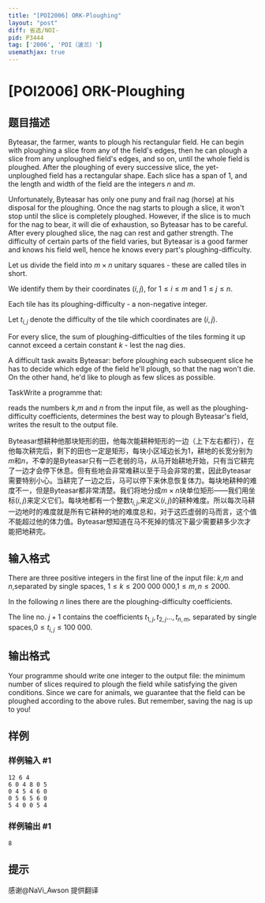 ```yaml
---
title: "[POI2006] ORK-Ploughing"
layout: "post"
diff: 省选/NOI-
pid: P3444
tag: ['2006', 'POI（波兰）']
usemathjax: true
---
```


# [POI2006] ORK-Ploughing
## 题目描述

Byteasar, the farmer, wants to plough his rectangular field. He can begin with ploughing a slice from any of the field's edges, then he can plough a slice from any unploughed field's edges, and so on, until the whole field is ploughed. After the ploughing of every successive slice, the yet-unploughed field has a rectangular shape. Each slice has a span of $1$, and the length and width of the field are the integers $n$ and $m$.

Unfortunately, Byteasar has only one puny and frail nag (horse) at his disposal for the ploughing. Once the nag starts to plough a slice, it won't stop until the slice is completely ploughed. However, if the slice is to much for the nag to bear, it will die of exhaustion, so Byteasar has to be careful. After every ploughed slice, the nag can rest and gather strength. The difficulty of certain parts of the field varies, but Byteasar is a good farmer and knows his field well, hence he knows every part's ploughing-difficulty.

Let us divide the field into $m\times n$ unitary squares - these are called tiles in short.

We identify them by their coordinates $(i,j)$, for $1\le i\le m$ and $1\le j\le n$.

Each tile has its ploughing-difficulty - a non-negative integer.

Let $t_{i,j}$ denote the difficulty of the tile which coordinates are $(i,j)$.


For every slice, the sum of ploughing-difficulties of the tiles forming it up cannot exceed a certain constant $k$ - lest the nag dies.

A difficult task awaits Byteasar: before ploughing each subsequent slice he has to decide which edge of the field he'll plough, so that the nag won't die. On the other hand, he'd like to plough as few slices as possible.

TaskWrite a programme that:

reads the numbers $k$,$m$ and $n$ from the input file, as well as the ploughing-difficulty coefficients,     determines the best way to plough Byteasar's field,     writes the result to the output file.

Byteasar想耕种他那块矩形的田，他每次能耕种矩形的一边（上下左右都行），在他每次耕完后，剩下的田也一定是矩形，每块小区域边长为$1$，耕地的长宽分别为$m$和$n$，不幸的是Byteasar只有一匹老弱的马，从马开始耕地开始，只有当它耕完了一边才会停下休息。但有些地会非常难耕以至于马会非常的累，因此Byteasar需要特别小心。当耕完了一边之后，马可以停下来休息恢复体力。每块地耕种的难度不一，但是Byteasar都非常清楚。我们将地分成$m\times n$块单位矩形——我们用坐标$(i,j)$来定义它们。每块地都有一个整数$t_{i,j}$,来定义$(i,j)$的耕种难度。所以每次马耕一边地时的难度就是所有它耕种的地的难度总和，对于这匹虚弱的马而言，这个值不能超过他的体力值。Byteasar想知道在马不死掉的情况下最少需要耕多少次才能把地耕完。

## 输入格式

There are three positive integers in the first line of the input file: $k$,$m$ and $n$,separated by single spaces, $1\le k\le 200\ 000\ 000$,$1\le m,n\le 2000$.

In the following $n$ lines there are the ploughing-difficulty coefficients.

The line no. $j+1$ contains the coefficients $t_{1,j},t_{2,j}...,t_{n,m}$, separated by single spaces,$0\le t_{i,j}\le 100\ 000$.

## 输出格式

Your programme should write one integer to the output file: the minimum number of slices required to plough the field while satisfying the given conditions. Since we care for animals, we guarantee that the field can be ploughed according to the above rules. But remember, saving the nag is up to you!

## 样例

### 样例输入 #1
```
12 6 4
6 0 4 8 0 5
0 4 5 4 6 0
0 5 6 5 6 0
5 4 0 0 5 4
```
### 样例输出 #1
```
8
```
## 提示

感谢@NaVi\_Awson 提供翻译

